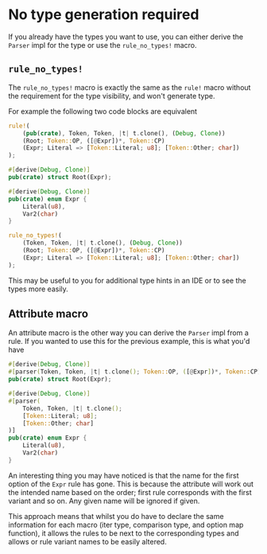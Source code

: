 # No type generation required

If you already have the types you want to use, you can either derive the `Parser` impl for the type or use the `rule_no_types!` macro.

## `rule_no_types!`

The `rule_no_types!` macro is exactly the same as the `rule!` macro without the requirement for the type visibility, and won't generate type.

For example the following two code blocks are equivalent

```rust
rule!(
	(pub(crate), Token, Token, |t| t.clone(), (Debug, Clone))
	(Root; Token::OP, ([@Expr])*, Token::CP)
	(Expr; Literal => [Token::Literal; u8]; [Token::Other; char])
);
```

```rust
#[derive(Debug, Clone)]
pub(crate) struct Root(Expr);

#[derive(Debug, Clone)]
pub(crate) enum Expr {
    Literal(u8),
    Var2(char)
}

rule_no_types!(
	(Token, Token, |t| t.clone(), (Debug, Clone))
	(Root; Token::OP, ([@Expr])*, Token::CP)
	(Expr; Literal => [Token::Literal; u8]; [Token::Other; char])
);
```

This may be useful to you for additional type hints in an IDE or to see the types more easily.

## Attribute macro

An attribute macro is the other way you can derive the `Parser` impl from a rule. If you wanted to use this for the previous example, this is what you'd have

```rust
#[derive(Debug, Clone)]
#[parser(Token, Token, |t| t.clone(); Token::OP, ([@Expr])*, Token::CP)]
pub(crate) struct Root(Expr);

#[derive(Debug, Clone)]
#[parser(
    Token, Token, |t| t.clone();
    [Token::Literal; u8];
    [Token::Other; char]
)]
pub(crate) enum Expr {
    Literal(u8),
    Var2(char)
}
```

An interesting thing you may have noticed is that the name for the first option of the `Expr` rule has gone. This is because the attribute will work out the intended name based on the order; first rule corresponds with the first variant and so on. Any given name will be ignored if given.

This approach means that whilst you do have to declare the same information for each macro (iter type, comparison type, and option map function), it allows the rules to be next to the corresponding types and allows or rule variant names to be easily altered.
